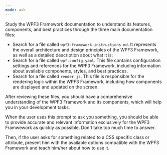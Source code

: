 ```yaml
---
mode: ask
---
```

Study the WPF3 Framework documentation to understand its features, components, and best practices through the three main documentation files:

- Search for a file called `wpf3-framework.instructions.md`. It represents the overall architecture and design principles of the WPF3 Framework, as well as a detailed description about what it is;
- Search for a file called `wpf.config.yaml`. This file contains configuration settings and references for the WPF3 Framework, including information about available components, styles, and best practices.
- Search for a file called `render.js`. This file is responsible for the rendering logic within the WPF3 Framework, including how components are displayed and updated on the screen.

After reviewing these files, you should have a comprehensive understanding of the WPF3 Framework and its components, which will help you in your development tasks.

When the user uses this prompt to ask you something, you should be able to provide accurate and relevant information exclusively for the WPF3 Framwework as quickly as possible. Don't take too much time to answer.

Then, if the user asks for something related to a CSS specific class or attribute, present him with the available options compatible with the WPF3 Framework and teach him/her about how to use it.
